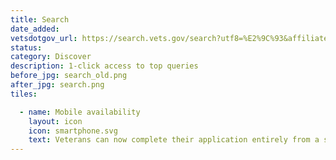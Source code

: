 ```yaml
---
title: Search
date_added:
vetsdotgov_url: https://search.vets.gov/search?utf8=%E2%9C%93&affiliate=vets.gov_search
status:
category: Discover
description: 1-click access to top queries
before_jpg: search_old.png
after_jpg: search.png
tiles:

  - name: Mobile availability
    layout: icon
    icon: smartphone.svg
    text: Veterans can now complete their application entirely from a smartphone
---
```

